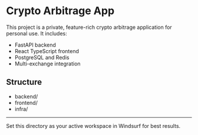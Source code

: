 # Crypto Arbitrage App

This project is a private, feature-rich crypto arbitrage application for personal use. It includes:
- FastAPI backend
- React TypeScript frontend
- PostgreSQL and Redis
- Multi-exchange integration

## Structure
- backend/
- frontend/
- infra/

---

Set this directory as your active workspace in Windsurf for best results.
